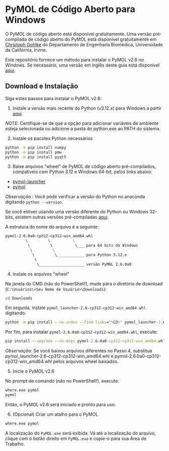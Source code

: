 # PyMOL de Código Aberto para Windows

O PyMOL de código aberto está disponível gratuitamente. Uma versão pré-compilada de código aberto do PyMOL está disponível gratuitamente em [Christoph Gohlke](https://www.cgohlke.com/) do Departamento de Engenharia Biomédica, Universidade da Califórnia, Irvine.

Este repositório fornece um método para instalar o PyMOL v2.6 no Windows. Se necessário, uma versão em inglês deste guia está disponível [aqui](https://github.com/LBC-LNBio/PyMOL4Win/blob/main/README.md).

## Download e Instalação

Siga estes passos para instalar o PyMOL v2.6:

1. Instale a versão mais recente do Python (v3.12.x) para Windows a partir [aqui](http://www.python.org/downloads/).

_NOTE_: Certifique-se de que a opção para adicionar variáveis de ambiente esteja selecionada ou adicione a pasta do python.exe ao PATH do sistema.

2. Instale os pacotes Python necessários

```cmd
python -m pip install numpy
python -m pip install pmw
python -m pip install pyqt5
```

3. Baixe arquivos "wheel" de PyMOL de código aberto pré-compilados, compatíveis com Python 3.12 e Windows 64-bit, pelos links abaixo:

* [pymol-launcher](https://github.com/LBC-LNBio/PyMOL4Win/releases/latest/download/pymol_launcher-2.6-cp312-cp312-win_amd64.whl)
* [pymol](https://github.com/LBC-LNBio/PyMOL4Win/releases/latest/download/pymol-2.6.0a0-cp312-cp312-win_amd64.whl)

*Observação* : Você pode verificar a versão do Python no anaconda digitando `python --version`.

Se você estiver usando uma versão diferente do Python ou Windows 32-bits, existem outras versões pré-compiladas [aqui](https://www.lfd.uci.edu/~gohlke/pythonlibs/#pymol).

A estrutura do nome do arquivo é a seguinte:

```cmd
pymol‑2.6.0a0‑cp312‑cp312‑win_amd64.whl
         \         \          \
          \         \          \___ para 64 bits do Windows
           \         \
            \         \____________ para Python 3.12.x
             \
              \____________________ versão PyMOL 2.6.0a0
```

4. Instale os arquivos "wheel"

Na janela do CMD (não do PowerShell!), mude para o diretório de download (`C:\Usuários\<Seu Nome de Usuário>\Downloads`):

```cmd
cd Downloads
```

Em seguida, instale `pymol_launcher-2.6-cp312-cp312-win_amd64.whl` digitando:

```cmd
python -m pip install --no-index --find-links="%CD%" pymol_launcher-2.6-cp312-cp312-win_amd64.whl
```

Por fim, para instalar `pymol-2.6.0a0-cp312-cp312-win_amd64.whl`, execute:

```cmd
pip install --upgrade --no-deps pymol-2.6.0a0-cp312-cp312-win_amd64.whl
```

*Observação*: Se você baixou arquivos diferentes no Passo 4, substitua pymol_launcher-2.6-cp312-cp312-win_amd64.whl e pymol-2.6.0a0-cp312-cp312-win_amd64.whl pelos arquivos wheel baixados.

5. Inicie o PyMOL v2.6

No prompt de comando (não no PowerShell!), execute:

```cmd
where.exe pymol
pymol
```

Então, o PyMOL v2.6 será iniciado e pronto para uso.

6. (Opcional) Criar um atalho para o PyMOL

```cmd
where.exe pymol
```

A localização do `PyMOL.exe` será exibida. Vá até a localização do arquivo, clique com o botão direito em `PyMOL.exe` e copie-o para sua Área de Trabalho.
